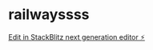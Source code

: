 # railwayssss

[Edit in StackBlitz next generation editor ⚡️](https://stackblitz.com/~/github.com/ArthurPhyto/railwayssss)